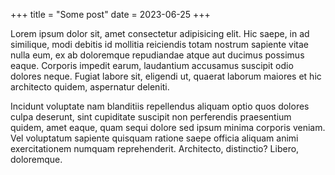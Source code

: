 +++
title = "Some post"
date = 2023-06-25
+++

Lorem ipsum dolor sit, amet consectetur adipisicing elit. Hic saepe, in ad similique, modi debitis id mollitia reiciendis totam nostrum sapiente vitae nulla eum, ex ab doloremque repudiandae atque aut ducimus possimus eaque. Corporis impedit earum, laudantium accusamus suscipit odio dolores neque. Fugiat labore sit, eligendi ut, quaerat laborum maiores et hic architecto quidem, aspernatur deleniti. 

Incidunt voluptate nam blanditiis repellendus aliquam optio quos dolores culpa deserunt, sint cupiditate suscipit non perferendis praesentium quidem, amet eaque, quam sequi dolore sed ipsum minima corporis veniam. Vel voluptatum sapiente quisquam ratione saepe officia aliquam animi exercitationem numquam reprehenderit. Architecto, distinctio? Libero, doloremque.